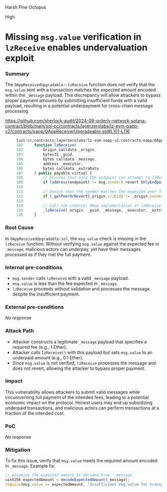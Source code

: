 Harsh Pine Octopus

High

# Missing `msg.value` verification in `lzReceive` enables undervaluation exploit

### Summary

The `OAppReceivedUpgradable::lzReceive` function does not verify that the `msg.value` sent with a transaction matches the expected amount encoded within the `_message` payload. This discrepancy will allow attackers to bypass proper payment amounts by submitting insufficient funds with a valid payload, resulting in a potential underpayment for cross-chain message processing.

https://github.com/sherlock-audit/2024-09-orderly-network-solana-contract/blob/main/sol-cc/contracts/layerzerolabs/lz-evm-oapp-v2/contracts/oapp/OAppReceiverUpgradeable.sol#L101-L116

```javascript
     [sol-cc/contracts/layerzerolabs/lz-evm-oapp-v2/contracts/oapp/OAppReceiverUpgradeable.sol]
     101     function lzReceive(
     102         Origin calldata _origin,
     103         bytes32 _guid,
     104         bytes calldata _message,
     105         address _executor,
     106         bytes calldata _extraData
     107     ) public payable virtual {
     108         // Ensures that only the endpoint can attempt to lzReceive() messages to this OApp.
     109         if (address(endpoint) != msg.sender) revert OnlyEndpoint(msg.sender);
     110 
     111         // Ensure that the sender matches the expected peer for the source endpoint.
     112         if (_getPeerOrRevert(_origin.srcEid) != _origin.sender) revert OnlyPeer(_origin.srcEid, _origin.sender);
     113 
     114         // Call the internal OApp implementation of lzReceive.
     115         _lzReceive(_origin, _guid, _message, _executor, _extraData);
     116     }
```

### Root Cause

In `OAppReceivedUpgradable.sol`, the `msg.value` check is missing in the `lzReceive` function. Without verifying `msg.value` against the expected fee in `_message`, malicious actors can underpay, yet have their messages processed as if they met the full payment.

### Internal pre-conditions

- `msg.sender` calls `lzReceive` with a valid `_message` payload.
- `msg.value` is less than the fee expected in `_message`.
- `lzReceive` proceeds without validation and processes the message despite the insufficient payment.

### External pre-conditions

_No response_

### Attack Path

- Attacker constructs a legitimate `_message` payload that specifies a required fee (e.g., 1 Ether).
- Attacker calls `lzReceive()` with this payload but sets `msg.value` to an underpaid amount (e.g., 0.1 Ether).
- Since `msg.value` is not verified, `lzReceive` processes the message and does not revert, allowing the attacker to bypass proper payment.

### Impact

This vulnerability allows attackers to submit valid messages while circumventing full payment of the intended fees, leading to a potential economic impact on the protocol. Honest users may end up subsidizing underpaid transactions, and malicious actors can perform transactions at a fraction of the intended cost.

### PoC

_No response_

### Mitigation

To fix this issue, verify that `msg.value` meets the required amount encoded in `_message`. Example fix:

```javascript
// Assuming the expected amount is decoded from `_message`
uint256 expectedAmount = decodeExpectedAmount(_message);
require(msg.value >= expectedAmount, "Insufficient msg.value for transaction");
```
